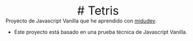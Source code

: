 <div align="center" style="font-size: 2rem;">
# Tetris
</div>
Proyecto de Javascript Vanilla que he aprendido con <a href="https://github.com/midudev">midudev</a>.

- Este proyecto está basado en una prueba técnica de Javascript Vanilla.